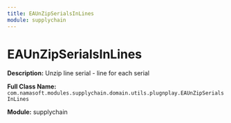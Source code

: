 ```yaml
---
title: EAUnZipSerialsInLines
module: supplychain
---
```


# EAUnZipSerialsInLines

**Description:** Unzip line serial - line for each serial

**Full Class Name:** `com.namasoft.modules.supplychain.domain.utils.plugnplay.EAUnZipSerialsInLines`

**Module:** supplychain

